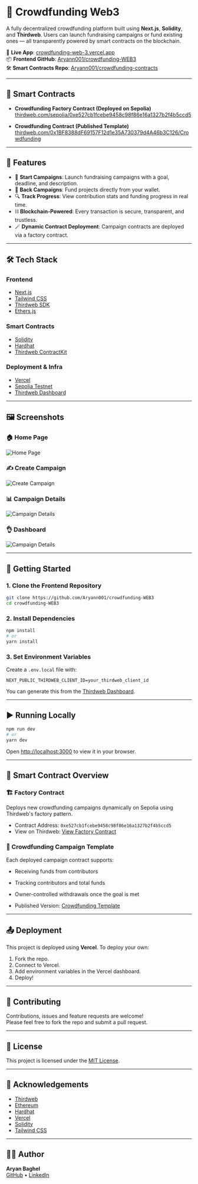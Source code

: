 
# 💸 Crowdfunding Web3

A fully decentralized crowdfunding platform built using **Next.js**, **Solidity**, and **Thirdweb**. Users can launch fundraising campaigns or fund existing ones — all transparently powered by smart contracts on the blockchain.

🔗 **Live App**: [crowdfunding-web-3.vercel.app](https://crowdfunding-web-3.vercel.app)  
📦 **Frontend GitHub**: [Aryann001/crowdfunding-WEB3](https://github.com/Aryann001/crowdfunding-WEB3)  
🛠 **Smart Contracts Repo**: [Aryann001/crowdfunding-contracts](https://github.com/Aryann001/crowdfunding-contracts)

---

## 📌 Smart Contracts

- **Crowdfunding Factory Contract (Deployed on Sepolia)**  
  [thirdweb.com/sepolia/0xe527cb1fcebe9458c98f86e16a1327b2f4b5ccd5](https://thirdweb.com/sepolia/0xe527cb1fcebe9458c98f86e16a1327b2f4b5ccd5)

- **Crowdfunding Contract (Published Template)**  
  [thirdweb.com/0x1BF8388dF69157F12d1e35A730379d4A46b3C126/Crowdfunding](https://thirdweb.com/0x1BF8388dF69157F12d1e35A730379d4A46b3C126/Crowdfunding)

---

## 🚀 Features

- 🧾 **Start Campaigns**: Launch fundraising campaigns with a goal, deadline, and description.
- 🤝 **Back Campaigns**: Fund projects directly from your wallet.
- 🔍 **Track Progress**: View contribution stats and funding progress in real time.
- ⛓️ **Blockchain-Powered**: Every transaction is secure, transparent, and trustless.
- 🪄 **Dynamic Contract Deployment**: Campaign contracts are deployed via a factory contract.

---

## 🛠 Tech Stack

### Frontend
- [Next.js](https://nextjs.org/)
- [Tailwind CSS](https://tailwindcss.com/)
- [Thirdweb SDK](https://thirdweb.com/)
- [Ethers.js](https://docs.ethers.org/)

### Smart Contracts
- [Solidity](https://soliditylang.org/)
- [Hardhat](https://hardhat.org/)
- [Thirdweb ContractKit](https://thirdweb.com/contractkit)

### Deployment & Infra
- [Vercel](https://vercel.com/)
- [Sepolia Testnet](https://sepolia.etherscan.io/)
- [Thirdweb Dashboard](https://thirdweb.com/)

---

## 🖼️ Screenshots

### 🏠 Home Page
![Home Page](./public/campaigns.png)

### ✍️ Create Campaign
![Create Campaign](./public/createCampaign.png)

### 📊 Campaign Details
![Campaign Details](./public/campaignDetails.png)

### 👌 Dashboard
![Campaign Details](./public/dashboard.png)

---

## 🧾 Getting Started

### 1. Clone the Frontend Repository

```bash
git clone https://github.com/Aryann001/crowdfunding-WEB3
cd crowdfunding-WEB3
```

### 2. Install Dependencies

```bash
npm install
# or
yarn install
```

### 3. Set Environment Variables

Create a `.env.local` file with:

```env
NEXT_PUBLIC_THIRDWEB_CLIENT_ID=your_thirdweb_client_id
```

You can generate this from the [Thirdweb Dashboard](https://thirdweb.com/dashboard).

---

## ▶️ Running Locally

```bash
npm run dev
# or
yarn dev
```

Open [http://localhost:3000](http://localhost:3000) to view it in your browser.

---

## 🔐 Smart Contract Overview

### 🏗️ Factory Contract
Deploys new crowdfunding campaigns dynamically on Sepolia using Thirdweb's factory pattern.

- Contract Address: `0xe527cb1fcebe9458c98f86e16a1327b2f4b5ccd5`  
- View on Thirdweb: [View Factory Contract](https://thirdweb.com/sepolia/0xe527cb1fcebe9458c98f86e16a1327b2f4b5ccd5)

### 📄 Crowdfunding Campaign Template
Each deployed campaign contract supports:
- Receiving funds from contributors
- Tracking contributors and total funds
- Owner-controlled withdrawals once the goal is met

- Published Version: [Crowdfunding Template](https://thirdweb.com/0x1BF8388dF69157F12d1e35A730379d4A46b3C126/Crowdfunding)

---

## 📤 Deployment

This project is deployed using **Vercel**. To deploy your own:

1. Fork the repo.
2. Connect to Vercel.
3. Add environment variables in the Vercel dashboard.
4. Deploy!

---

## 🤝 Contributing

Contributions, issues and feature requests are welcome!  
Please feel free to fork the repo and submit a pull request.

---

## 📜 License

This project is licensed under the [MIT License](LICENSE).

---

## 🙌 Acknowledgements

- [Thirdweb](https://thirdweb.com/)
- [Ethereum](https://ethereum.org/)
- [Hardhat](https://hardhat.org/)
- [Vercel](https://vercel.com/)
- [Solidity](https://soliditylang.org/)
- [Tailwind CSS](https://tailwindcss.com/)

---

## 👨‍💻 Author

**Aryan Baghel**  
[GitHub](https://github.com/Aryann001) • [LinkedIn](https://www.linkedin.com/in/aryan-baghel)

